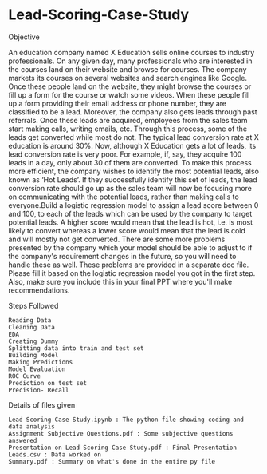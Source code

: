 # Lead-Scoring-Case-Study

Objective

An education company named X Education sells online courses to industry professionals. 
On any given day, many professionals who are interested in the courses land on their website and browse for courses. 
The company markets its courses on several websites and search engines like Google. 
Once these people land on the website, they might browse the courses or fill up a form for the course or watch some videos. 
When these people fill up a form providing their email address or phone number, they are classified to be a lead. Moreover, the company also gets leads through past referrals. 
Once these leads are acquired, employees from the sales team start making calls, writing emails, etc. Through this process, some of the leads get converted while most do not. 
The typical lead conversion rate at X education is around 30%. Now, although X Education gets a lot of leads, its lead conversion rate is very poor. 
For example, if, say, they acquire 100 leads in a day, only about 30 of them are converted. 
To make this process more efficient, the company wishes to identify the most potential leads, also known as ‘Hot Leads’. 
If they successfully identify this set of leads, the lead conversion rate should go up as the sales team will now be focusing more on communicating with the potential leads,
rather than making calls to everyone.Build a logistic regression model to assign a lead score between 0 and 100,
to each of the leads which can be used by the company to target potential leads. A higher score would mean that the lead is hot, 
i.e. is most likely to convert whereas a lower score would mean that the lead is cold and will mostly not get converted.
There are some more problems presented by the company which your model should be able to adjust to if the company's requirement changes in the future,
so you will need to handle these as well. 
These problems are provided in a separate doc file. 
Please fill it based on the logistic regression model you got in the first step. Also, make sure you include this in your final PPT where you'll make recommendations.


Steps Followed

    Reading Data
    Cleaning Data
    EDA
    Creating Dummy
    Splitting data into train and test set
    Building Model
    Making Predictions
    Model Evaluation
    ROC Curve
    Prediction on test set
    Precision- Recall

Details of files given

    Lead Scoring Case Study.ipynb : The python file showing coding and data analysis
    Assignment Subjective Questions.pdf : Some subjective questions answered
    Presentation on Lead Scoring Case Study.pdf : Final Presentation
    Leads.csv : Data worked on
    Summary.pdf : Summary on what's done in the entire py file
